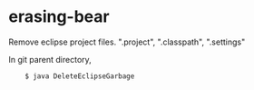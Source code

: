 # erasing-bear

Remove eclipse project files. ".project", ".classpath", ".settings"

In git parent directory,  
		
		$ java DeleteEclipseGarbage

